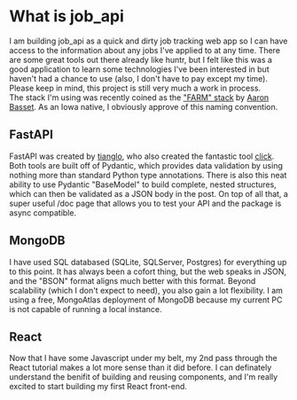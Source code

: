 # What is job_api
I am building job_api as a quick and dirty job tracking web app so I can have access to the information about any jobs I've applied to at any time.
There are some great tools out there already like huntr, 
but I felt like this was a good application to learn some technologies 
I've been interested in but haven't had a chance to use (also, I don't have to pay except my time). Please keep in mind, this project is still very much a work in process.
<br>
The stack I'm using was recently coined as the ["FARM" stack](https://developer.mongodb.com/how-to/FARM-Stack-FastAPI-React-MongoDB) by [Aaron Basset](https://twitter.com/aaronbassett). 
As an Iowa native, I obviously approve of this naming convention.

## FastAPI
FastAPI was created by [tianglo](https://github.com/tiangolo), who also created the fantastic tool
 [click](https://github.com/tiangolo/click). Both tools are built off of Pydantic, which provides 
 data validation by using nothing more than standard Python type annotations. There is also this neat 
 ability to use Pydantic "BaseModel" to build complete, nested structures, which can then be validated 
 as a JSON body in the post. On top of all that, a super useful /doc page that allows you to test your API
 and the package is async compatible. 

 ## MongoDB
 I have used SQL databased (SQLite, SQLServer, Postgres) for everything up to this point. It has always been a cofort 
 thing, but the web speaks in JSON, and the "BSON" format aligns much better with this format. Beyond scalability (which 
 I don't expect to need), you also gain a lot flexibility. I am using a free, MongoAtlas deployment of MongoDB because my 
 current PC is not capable of running a local instance. 
 ## React
 Now that I have some Javascript under my belt, my 2nd pass through the React tutorial makes a lot more sense than it did 
 before. I can definately understand the benifit of building and reusing components, and I'm really excited to start building
 my first React front-end. 